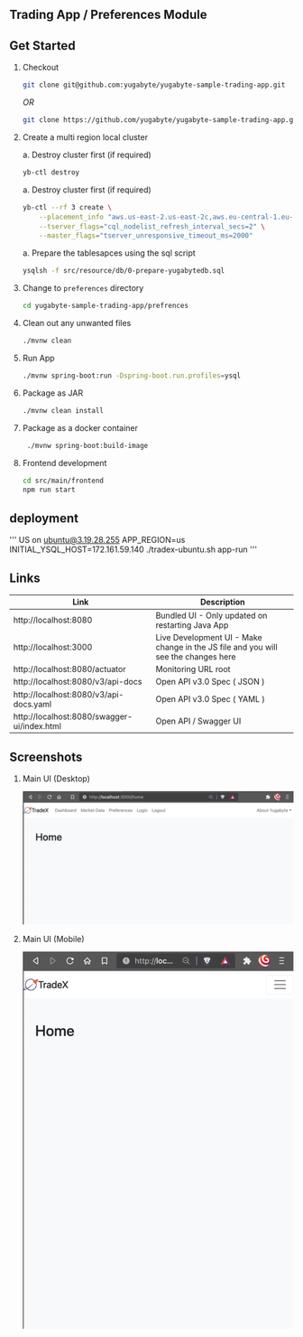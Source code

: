 ## Trading App / Preferences Module

## Get Started

1. Checkout

    ```bash
    git clone git@github.com:yugabyte/yugabyte-sample-trading-app.git
    ```

   *OR*

    ```bash
    git clone https://github.com/yugabyte/yugabyte-sample-trading-app.git
    ```

2. Create a multi region local cluster

    a. Destroy cluster first (if required)

    ```bash
    yb-ctl destroy
    ```

    a. Destroy cluster first (if required)

    ```bash
    yb-ctl --rf 3 create \
        --placement_info "aws.us-east-2.us-east-2c,aws.eu-central-1.eu-central-1c,aws.ap-southeast-1.ap-southeast-1c" \
        --tserver_flags="cql_nodelist_refresh_interval_secs=2" \
        --master_flags="tserver_unresponsive_timeout_ms=2000"
    ```

    a. Prepare the tablesapces using the sql script

    ```bash
    ysqlsh -f src/resource/db/0-prepare-yugabytedb.sql
    ```

3. Change to `preferences` directory

    ```bash
    cd yugabyte-sample-trading-app/prefrences
    ```

4. Clean out any unwanted files
    ```bash
    ./mvnw clean
    ```
5. Run App

    ```bash
    ./mvnw spring-boot:run -Dspring-boot.run.profiles=ysql
    ```

6. Package as JAR

    ```bash
    ./mvnw clean install
    ```

7. Package as a docker container

   ```bash
    ./mvnw spring-boot:build-image
    ```

8. Frontend development

   ```bash
   cd src/main/frontend
   npm run start
   ```

## deployment
'''
US on ubuntu@3.19.28.255
APP_REGION=us INITIAL_YSQL_HOST=172.161.59.140 ./tradex-ubuntu.sh app-run
'''
## Links

| Link                                        | Description                                                                        |
|---------------------------------------------|------------------------------------------------------------------------------------|
| http://localhost:8080                       | Bundled UI - Only updated on restarting Java App                                   |
| http://localhost:3000                       | Live Development UI - Make change in the JS file and you will see the changes here |
| http://localhost:8080/actuator              | Monitoring URL root                                                                |
| http://localhost:8080/v3/api-docs           | Open API v3.0 Spec ( JSON )                                                        |
| http://localhost:8080/v3/api-docs.yaml      | Open API v3.0 Spec ( YAML )                                                        |
| http://localhost:8080/swagger-ui/index.html | Open API / Swagger UI                                                              |


## Screenshots

1. Main UI (Desktop)

    ![Main Desktop UI](docs/main-ui-desktop.png)

2. Main UI (Mobile)

    ![Main Mobile UI](docs/main-ui-mobile.png)
